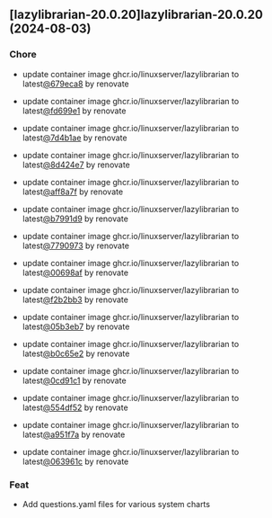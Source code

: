 

## [lazylibrarian-20.0.20]lazylibrarian-20.0.20 (2024-08-03)

### Chore



- update container image ghcr.io/linuxserver/lazylibrarian to latest[@679eca8](https://github.com/679eca8) by renovate

- update container image ghcr.io/linuxserver/lazylibrarian to latest[@fd699e1](https://github.com/fd699e1) by renovate

- update container image ghcr.io/linuxserver/lazylibrarian to latest[@7d4b1ae](https://github.com/7d4b1ae) by renovate

- update container image ghcr.io/linuxserver/lazylibrarian to latest[@8d424e7](https://github.com/8d424e7) by renovate

- update container image ghcr.io/linuxserver/lazylibrarian to latest[@aff8a7f](https://github.com/aff8a7f) by renovate

- update container image ghcr.io/linuxserver/lazylibrarian to latest[@b7991d9](https://github.com/b7991d9) by renovate

- update container image ghcr.io/linuxserver/lazylibrarian to latest[@7790973](https://github.com/7790973) by renovate

- update container image ghcr.io/linuxserver/lazylibrarian to latest[@00698af](https://github.com/00698af) by renovate

- update container image ghcr.io/linuxserver/lazylibrarian to latest[@f2b2bb3](https://github.com/f2b2bb3) by renovate

- update container image ghcr.io/linuxserver/lazylibrarian to latest[@05b3eb7](https://github.com/05b3eb7) by renovate

- update container image ghcr.io/linuxserver/lazylibrarian to latest[@b0c65e2](https://github.com/b0c65e2) by renovate

- update container image ghcr.io/linuxserver/lazylibrarian to latest[@0cd91c1](https://github.com/0cd91c1) by renovate

- update container image ghcr.io/linuxserver/lazylibrarian to latest[@554df52](https://github.com/554df52) by renovate

- update container image ghcr.io/linuxserver/lazylibrarian to latest[@a951f7a](https://github.com/a951f7a) by renovate

- update container image ghcr.io/linuxserver/lazylibrarian to latest[@063961c](https://github.com/063961c) by renovate

### Feat



- Add questions.yaml files for various system charts